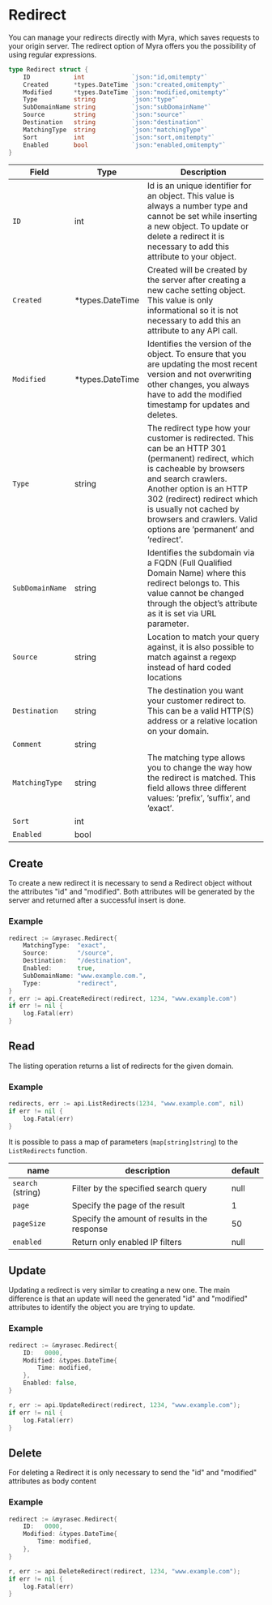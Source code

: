 # Redirect
You can manage your redirects directly with Myra, which saves requests to your origin server. The redirect option of Myra offers you the possibility of using regular expressions.

```go
type Redirect struct {
	ID            int             `json:"id,omitempty"`
	Created       *types.DateTime `json:"created,omitempty"`
	Modified      *types.DateTime `json:"modified,omitempty"`
	Type          string          `json:"type"`
	SubDomainName string          `json:"subDomainName"`
	Source        string          `json:"source"`
	Destination   string          `json:"destination"`
	MatchingType  string          `json:"matchingType"`
	Sort          int             `json:"sort,omitempty"`
	Enabled       bool            `json:"enabled,omitempty"`
}
```

| Field | Type | Description|
|---|---|---|
| `ID` | int | Id is an unique identifier for an object. This value is always a number type and cannot be set while inserting a new object. To update or delete a redirect it is necessary to add this attribute to your object. |
| `Created` | *types.DateTime | Created will be created by the server after creating a new cache setting object. This value is only informational so it is not necessary to add this an attribute to any API call. |
| `Modified` | *types.DateTime | Identifies the version of the object. To ensure that you are updating the most recent version and not overwriting other changes, you always have to add the modified timestamp for updates and deletes. |
| `Type` | string | The redirect type how your customer is redirected. This can be an HTTP 301 (permanent) redirect, which is cacheable by browsers and search crawlers. Another option is an HTTP 302 (redirect) redirect which is usually not cached by browsers and crawlers. Valid options are ’permanent’ and ’redirect’. |
| `SubDomainName` | string | Identifies the subdomain via a FQDN (Full Qualified Domain Name) where this redirect belongs to. This value cannot be changed through the object’s attribute as it is set via URL parameter. |
| `Source` | string | Location to match your query against, it is also possible to match against a regexp instead of hard coded locations |
| `Destination` | string | The destination you want your customer redirect to. This can be a valid HTTP(S) address or a relative location on your domain. |
| `Comment` | string |  |
| `MatchingType` | string | The matching type allows you to change the way how the redirect is matched. This field allows three different values: ’prefix’, ’suffix’, and ’exact’. |
| `Sort` | int | |
| `Enabled` | bool | |


## Create
To create a new redirect it is necessary to send a Redirect object without the attributes "id" and "modified". Both attributes will be generated by the server and returned after a successful insert is done.

### Example
```go
redirect := &myrasec.Redirect{
    MatchingType:  "exact",
    Source:        "/source",
    Destination:   "/destination",
    Enabled:       true,
    SubDomainName: "www.example.com.",
    Type:          "redirect",
}
r, err := api.CreateRedirect(redirect, 1234, "www.example.com")
if err != nil {
    log.Fatal(err)
}
```


## Read
The listing operation returns a list of redirects for the given domain.

### Example
```go
redirects, err := api.ListRedirects(1234, "www.example.com", nil)
if err != nil {
    log.Fatal(err)
}
```

It is possible to pass a map of parameters (`map[string]string`) to the `ListRedirects` function.

| name | description | default |
|---|---|---|
| `search` (string) | Filter by the specified search query | null |
| `page` | Specify the page of the result | 1 |
| `pageSize` | Specify the amount of results in the response | 50 |
| `enabled` | Return only enabled IP filters | null |

## Update
Updating a redirect is very similar to creating a new one. The main difference is that an update will need the generated "id" and "modified" attributes to identify the object you are trying to update.

### Example
```go
redirect := &myrasec.Redirect{
    ID:   0000,
    Modified: &types.DateTime{
        Time: modified,
    },
    Enabled: false,
}

r, err := api.UpdateRedirect(redirect, 1234, "www.example.com");
if err != nil {
    log.Fatal(err)
}
```


## Delete
For deleting a Redirect it is only necessary to send the "id" and "modified" attributes as body content

### Example
```go
redirect := &myrasec.Redirect{
    ID:   0000,
    Modified: &types.DateTime{
        Time: modified,
    },
}

r, err := api.DeleteRedirect(redirect, 1234, "www.example.com");
if err != nil {
    log.Fatal(err)
}
```